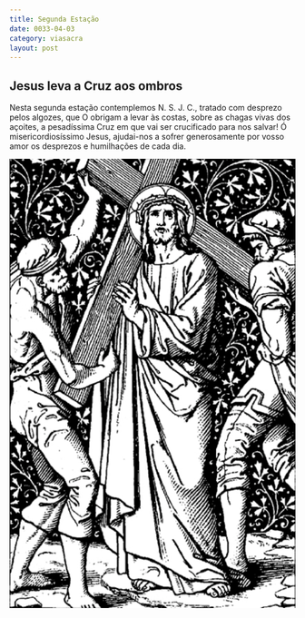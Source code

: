 ```yaml
---
title: Segunda Estação
date: 0033-04-03
category: viasacra
layout: post
---
```


## Jesus leva a Cruz aos ombros

Nesta segunda estação contemplemos N. S. J. C., tratado com desprezo pelos algozes, que O obrigam a levar às costas, sobre as chagas vivas dos açoites, a pesadíssima Cruz em que vai ser crucificado para nos salvar! Ó misericordiosíssimo Jesus, ajudai-nos a sofrer generosamente por vosso amor os desprezos e humilhações de cada dia.

![estacao 2](/assets/img/station2.png)
